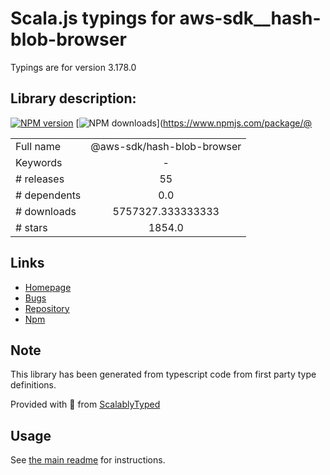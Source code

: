 
# Scala.js typings for aws-sdk__hash-blob-browser

Typings are for version 3.178.0

## Library description:
[![NPM version](https://img.shields.io/npm/v/@aws-sdk/hash-blob-browser/latest.svg)](https://www.npmjs.com/package/@aws-sdk/hash-blob-browser) [![NPM downloads](https://img.shields.io/npm/dm/@aws-sdk/hash-blob-browser.svg)](https://www.npmjs.com/package/@

|                    |                 |
| ------------------ | :-------------: |
| Full name          | @aws-sdk/hash-blob-browser |
| Keywords           | - |
| # releases         | 55 |
| # dependents       | 0.0 |
| # downloads        | 5757327.333333333 |
| # stars            | 1854.0 |

## Links
- [Homepage](https://github.com/aws/aws-sdk-js-v3/tree/main/packages/hash-blob-browser)
- [Bugs](https://github.com/aws/aws-sdk-js-v3/issues)
- [Repository](https://github.com/aws/aws-sdk-js-v3)
- [Npm](https://www.npmjs.com/package/%40aws-sdk%2Fhash-blob-browser)
    


## Note
This library has been generated from typescript code from first party type definitions.

Provided with :purple_heart: from [ScalablyTyped](https://github.com/oyvindberg/ScalablyTyped)

## Usage
See [the main readme](../../readme.md) for instructions.


